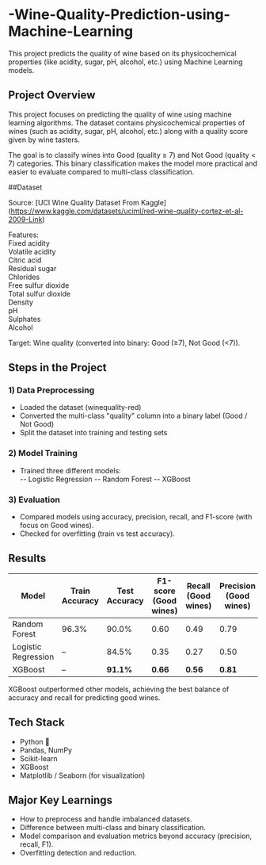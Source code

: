 # -Wine-Quality-Prediction-using-Machine-Learning
This project predicts the quality of wine based on its physicochemical properties (like acidity, sugar, pH, alcohol, etc.) using Machine Learning models.

## Project Overview

This project focuses on predicting the quality of wine using machine learning algorithms. The dataset contains physicochemical properties of wines (such as acidity, sugar, pH, alcohol, etc.) along with a quality score given by wine tasters.   

The goal is to classify wines into Good (quality ≥ 7) and Not Good (quality < 7) categories. This binary classification makes the model more practical and easier to evaluate compared to multi-class classification.     

##Dataset     

Source: [UCI Wine Quality Dataset From Kaggle] (https://www.kaggle.com/datasets/uciml/red-wine-quality-cortez-et-al-2009-Link)     

Features:     
Fixed acidity      
Volatile acidity    
Citric acid     
Residual sugar    
Chlorides    
Free sulfur dioxide    
Total sulfur dioxide    
Density    
pH    
Sulphates    
Alcohol    

Target: Wine quality (converted into binary: Good (≥7), Not Good (<7)).

## Steps in the Project
### 1) Data Preprocessing
- Loaded the dataset (winequality-red)    
- Converted the multi-class "quality" column into a binary label (Good / Not Good)     
- Split the dataset into training and testing sets
  
### 2) Model Training
- Trained three different models:       
-- Logistic Regression
-- Random Forest
-- XGBoost

### 3) Evaluation
- Compared models using accuracy, precision, recall, and F1-score (with focus on Good wines).
- Checked for overfitting (train vs test accuracy).

## Results
| Model               | Train Accuracy | Test Accuracy | F1-score (Good wines) | Recall (Good wines) | Precision (Good wines) |
| ------------------- | -------------- | ------------- | --------------------- | ------------------- | ---------------------- |
| Random Forest       | 96.3%          | 90.0%         | 0.60                  | 0.49                | 0.79                   |
| Logistic Regression | –              | 84.5%         | 0.35                  | 0.27                | 0.50                   |
| XGBoost             | –              | **91.1%**     | **0.66**              | **0.56**            | **0.81**               |

XGBoost outperformed other models, achieving the best balance of accuracy and recall for predicting good wines.

## Tech Stack
- Python 🐍
- Pandas, NumPy
- Scikit-learn
- XGBoost
- Matplotlib / Seaborn (for visualization)


## Major Key Learnings
- How to preprocess and handle imbalanced datasets.
- Difference between multi-class and binary classification.
- Model comparison and evaluation metrics beyond accuracy (precision, recall, F1).
- Overfitting detection and reduction.
